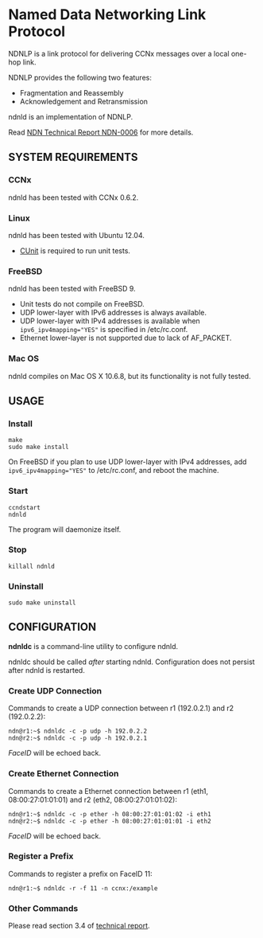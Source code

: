 # Named Data Networking Link Protocol

NDNLP is a link protocol for delivering CCNx messages over a local one-hop link.

NDNLP provides the following two features:

* Fragmentation and Reassembly
* Acknowledgement and Retransmission

ndnld is an implementation of NDNLP.

Read [NDN Technical Report NDN-0006](http://www.named-data.net/techreport/TR006-LinkProtocol.pdf) for more details.

## SYSTEM REQUIREMENTS
### CCNx
ndnld has been tested with CCNx 0.6.2.

### Linux
ndnld has been tested with Ubuntu 12.04.

* [CUnit](http://cunit.sourceforge.net/) is required to run unit tests.

### FreeBSD
ndnld has been tested with FreeBSD 9.

* Unit tests do not compile on FreeBSD.
* UDP lower-layer with IPv6 addresses is always available.
* UDP lower-layer with IPv4 addresses is available when `ipv6_ipv4mapping="YES"` is specified in /etc/rc.conf.
* Ethernet lower-layer is not supported due to lack of AF\_PACKET.

### Mac OS
ndnld compiles on Mac OS X 10.6.8, but its functionality is not fully tested.

## USAGE
### Install
	make
	sudo make install

On FreeBSD if you plan to use UDP lower-layer with IPv4 addresses, add `ipv6_ipv4mapping="YES"` to /etc/rc.conf, and reboot the machine.

### Start
	ccndstart
	ndnld

The program will daemonize itself.

### Stop
	killall ndnld

### Uninstall
	sudo make uninstall

## CONFIGURATION
**ndnldc** is a command-line utility to configure ndnld.

ndnldc should be called *after* starting ndnld.
Configuration does not persist after ndnld is restarted.

### Create UDP Connection
Commands to create a UDP connection between r1 (192.0.2.1) and r2 (192.0.2.2):

	ndn@r1:~$ ndnldc -c -p udp -h 192.0.2.2
	ndn@r2:~$ ndnldc -c -p udp -h 192.0.2.1

*FaceID* will be echoed back.

### Create Ethernet Connection
Commands to create a Ethernet connection between r1 (eth1, 08:00:27:01:01:01) and r2 (eth2, 08:00:27:01:01:02):

	ndn@r1:~$ ndnldc -c -p ether -h 08:00:27:01:01:02 -i eth1
	ndn@r2:~$ ndnldc -c -p ether -h 08:00:27:01:01:01 -i eth2

*FaceID* will be echoed back.

### Register a Prefix
Commands to register a prefix on FaceID 11:

	ndn@r1:~$ ndnldc -r -f 11 -n ccnx:/example

### Other Commands
Please read section 3.4 of [technical report](http://www.named-data.net/techreport/TR006-LinkProtocol.pdf).


